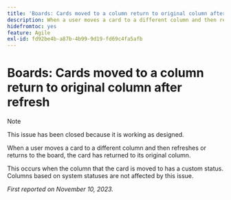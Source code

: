 ```yaml
---
title: 'Boards: Cards moved to a column return to original column after refresh'
description: When a user moves a card to a different column and then refreshes or returns to the board, the card has returned to its original column.
hidefromtoc: yes
feature: Agile
exl-id: fd92be4b-a87b-4b99-9d19-fd69c4fa5afb
---
```

# Boards: Cards moved to a column return to original column after refresh

>[!NOTE]
>
>This issue has been closed because it is working as designed.

When a user moves a card to a different column and then refreshes or returns to the board, the card has returned to its original column.

This occurs when the column that the card is moved to has a custom status. Columns based on system statuses are not affected by this issue.

_First reported on November 10, 2023._
